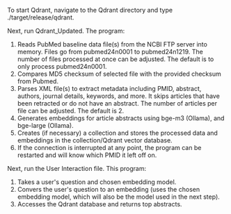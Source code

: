 
To start Qdrant, navigate to the Qdrant directory and type ./target/release/qdrant.

Next, run Qdrant_Updated. The program:
1. Reads PubMed baseline data file(s) from the NCBI FTP server into memory. Files go from pubmed24n0001 to pubmed24n1219. The number of files processed at once can be adjusted. The default is to only process pubmed24n0001.
2. Compares MD5 checksum of selected file with the provided checksum from Pubmed. 
3. Parses XML file(s) to extract metadata including PMID, abstract, authors, journal details, keywords, and more. It skips articles that have been retracted or do not have an abstract. The number of articles per file can be adjusted. The default is 2.
4. Generates embeddings for article abstracts using bge-m3 (Ollama), and bge-large (Ollama).
5. Creates (if necessary) a collection and stores the processed data and embeddings in the collection/Qdrant vector database. 
6. If the connection is interrupted at any point, the program can be restarted and will know which PMID it left off on.

Next, run the User Interaction file. This program:
1. Takes a user's question and chosen embedding model.
2. Convers the user's question to an embedding (uses the chosen embedding model, which will also be the model used in the next step).
3. Accesses the Qdrant database and returns top abstracts. 
